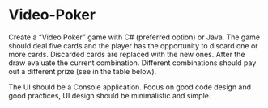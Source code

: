 # Video-Poker

Create a “Video Poker” game with C# (preferred option) or Java. The game should deal five
cards and the player has the opportunity to discard one or more cards. Discarded cards are
replaced with the new ones. After the draw evaluate the current combination. Different
combinations should pay out a different prize (see in the table below).

The UI should be a Console application. Focus on good code design and good practices, UI
design should be minimalistic and simple.
